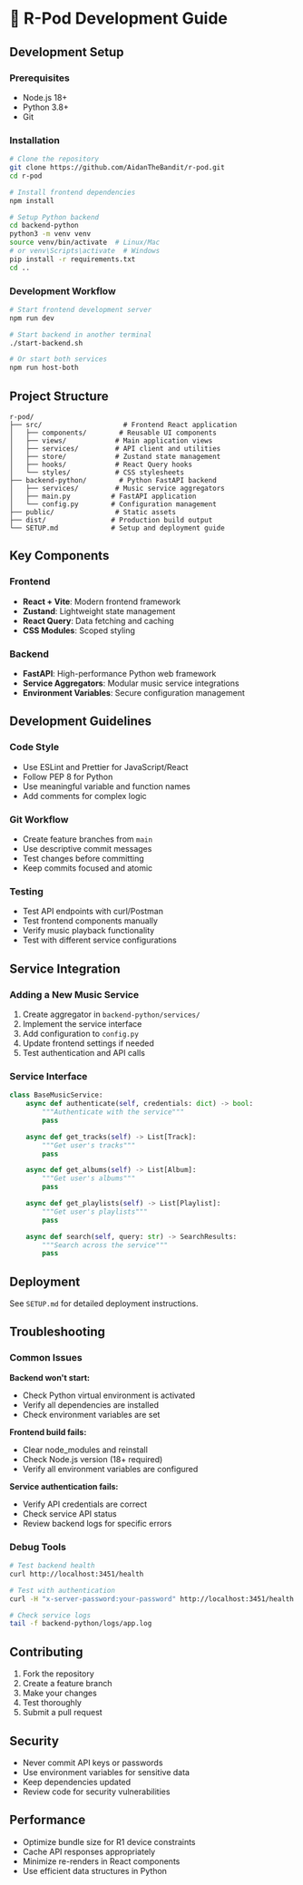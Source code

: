 # 🎵 R-Pod Development Guide

## Development Setup

### Prerequisites
- Node.js 18+
- Python 3.8+
- Git

### Installation

```bash
# Clone the repository
git clone https://github.com/AidanTheBandit/r-pod.git
cd r-pod

# Install frontend dependencies
npm install

# Setup Python backend
cd backend-python
python3 -m venv venv
source venv/bin/activate  # Linux/Mac
# or venv\Scripts\activate  # Windows
pip install -r requirements.txt
cd ..
```

### Development Workflow

```bash
# Start frontend development server
npm run dev

# Start backend in another terminal
./start-backend.sh

# Or start both services
npm run host-both
```

## Project Structure

```
r-pod/
├── src/                    # Frontend React application
│   ├── components/        # Reusable UI components
│   ├── views/            # Main application views
│   ├── services/         # API client and utilities
│   ├── store/            # Zustand state management
│   ├── hooks/            # React Query hooks
│   └── styles/           # CSS stylesheets
├── backend-python/        # Python FastAPI backend
│   ├── services/         # Music service aggregators
│   ├── main.py          # FastAPI application
│   └── config.py        # Configuration management
├── public/               # Static assets
├── dist/                # Production build output
└── SETUP.md             # Setup and deployment guide
```

## Key Components

### Frontend
- **React + Vite**: Modern frontend framework
- **Zustand**: Lightweight state management
- **React Query**: Data fetching and caching
- **CSS Modules**: Scoped styling

### Backend
- **FastAPI**: High-performance Python web framework
- **Service Aggregators**: Modular music service integrations
- **Environment Variables**: Secure configuration management

## Development Guidelines

### Code Style
- Use ESLint and Prettier for JavaScript/React
- Follow PEP 8 for Python
- Use meaningful variable and function names
- Add comments for complex logic

### Git Workflow
- Create feature branches from `main`
- Use descriptive commit messages
- Test changes before committing
- Keep commits focused and atomic

### Testing
- Test API endpoints with curl/Postman
- Test frontend components manually
- Verify music playback functionality
- Test with different service configurations

## Service Integration

### Adding a New Music Service

1. Create aggregator in `backend-python/services/`
2. Implement the service interface
3. Add configuration to `config.py`
4. Update frontend settings if needed
5. Test authentication and API calls

### Service Interface

```python
class BaseMusicService:
    async def authenticate(self, credentials: dict) -> bool:
        """Authenticate with the service"""
        pass

    async def get_tracks(self) -> List[Track]:
        """Get user's tracks"""
        pass

    async def get_albums(self) -> List[Album]:
        """Get user's albums"""
        pass

    async def get_playlists(self) -> List[Playlist]:
        """Get user's playlists"""
        pass

    async def search(self, query: str) -> SearchResults:
        """Search across the service"""
        pass
```

## Deployment

See `SETUP.md` for detailed deployment instructions.

## Troubleshooting

### Common Issues

**Backend won't start:**
- Check Python virtual environment is activated
- Verify all dependencies are installed
- Check environment variables are set

**Frontend build fails:**
- Clear node_modules and reinstall
- Check Node.js version (18+ required)
- Verify all environment variables are configured

**Service authentication fails:**
- Verify API credentials are correct
- Check service API status
- Review backend logs for specific errors

### Debug Tools

```bash
# Test backend health
curl http://localhost:3451/health

# Test with authentication
curl -H "x-server-password:your-password" http://localhost:3451/health

# Check service logs
tail -f backend-python/logs/app.log
```

## Contributing

1. Fork the repository
2. Create a feature branch
3. Make your changes
4. Test thoroughly
5. Submit a pull request

## Security

- Never commit API keys or passwords
- Use environment variables for sensitive data
- Keep dependencies updated
- Review code for security vulnerabilities

## Performance

- Optimize bundle size for R1 device constraints
- Cache API responses appropriately
- Minimize re-renders in React components
- Use efficient data structures in Python